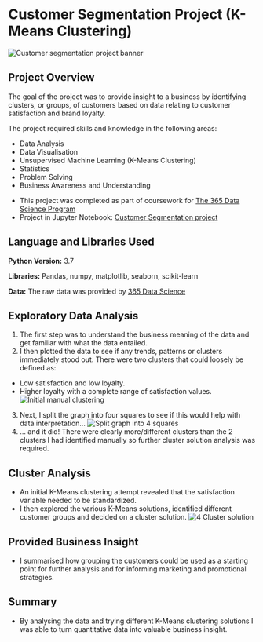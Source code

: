 # Customer Segmentation Project (K-Means Clustering)
![Customer segmentation project banner](https://github.com/JonR45/Customer_Segmentation_Project/blob/master/Images/Customer%20Segmentation%20Project%20banner.png)
## Project Overview 
The goal of the project was to provide insight to a business by identifying clusters, or groups, of customers based on data relating to customer satisfaction and brand loyalty. 

The project required skills and knowledge in the following areas:
* Data Analysis
* Data Visualisation
* Unsupervised Machine Learning (K-Means Clustering)
* Statistics
* Problem Solving
* Business Awareness and Understanding

- This project was completed as part of coursework for [The 365 Data Science Program](https://365datascience.com)
- Project in Jupyter Notebook: [Customer Segmentation project](https://github.com/JonR45/Customer_Segmentation_Project/blob/master/Customer%20segmentation.ipynb)
## Language and Libraries Used
**Python Version:** 3.7

**Libraries:** Pandas, numpy, matplotlib, seaborn, scikit-learn

**Data:** The raw data was provided by [365 Data Science](https://365datascience.com)

## Exploratory Data Analysis
1. The first step was to understand the business meaning of the data and get familiar with what the data entailed. 
2. I then plotted the data to see if any trends, patterns or clusters immediately stood out. There were two clusters that could loosely be defined as:
  * Low satisfaction and low loyalty. 
  * Higher loyalty with a complete range of satisfaction values.
![Initial manual clustering](https://github.com/JonR45/Customer_Segmentation_Project/blob/master/Images/1.3.%20scatter%202%20clusters.png)
3. Next, I split the graph into four squares to see if this would help with data interpretation… 
![Split graph into 4 squares](https://github.com/JonR45/Customer_Segmentation_Project/blob/master/Images/1.4.%20Customer%20split%20loyalty%20categories.png)
4. ... and it did! There were clearly more/different clusters than the 2 clusters I had identified manually so further cluster solution analysis was required.
## Cluster Analysis
* An initial K-Means clustering attempt revealed that the satisfaction variable needed to be standardized.
* I then explored the various K-Means solutions, identified different customer groups and decided on a cluster solution.
![4 Cluster solution](https://github.com/JonR45/Customer_Segmentation_Project/blob/master/Images/4.%20K-Means4%20cluster%20names.png)
## Provided Business Insight
* I summarised how grouping the customers could be used as a starting point for further analysis and for informing marketing and promotional strategies. 
## Summary
* By analysing the data and trying different K-Means clustering solutions I was able to turn quantitative data into valuable business insight.
